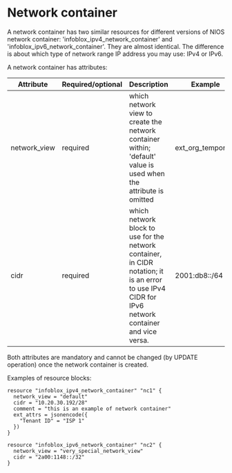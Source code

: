 # Network container

A network container has two similar resources for different versions of
NIOS network container: 'infoblox_ipv4_network_container' and
'infoblox_ipv6_network_container'. They are almost identical. The
difference is about which type of network range IP address you may use:
IPv4 or IPv6.

A network container has attributes:

| Attribute | Required/optional | Description | Example |
| --- | --- | --- | --- |
| network_view | required | which network view to create the network container within; 'default' value is used when the attribute is omitted | ext_org_temporary |
| cidr | required | which network block to use for the network container, in CIDR notation; it is an error to use IPv4 CIDR for IPv6 network container and vice versa. | 2001:db8::/64 |

Both attributes are mandatory and cannot be changed (by UPDATE
operation) once the network container is created.

Examples of resource blocks:

    resource "infoblox_ipv4_network_container" "nc1" {
      network_view = "default"
      cidr = "10.20.30.192/28"
      comment = "this is an example of network container"
      ext_attrs = jsonencode({
        "Tenant ID" = "ISP 1"
      })
    }
    
    resource "infoblox_ipv6_network_container" "nc2" {
      network_view = "very_special_network_view"
      cidr = "2a00:1148::/32"
    }
